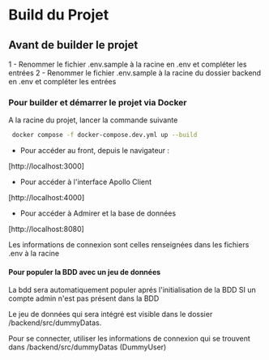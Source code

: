 # Build du Projet

## Avant de builder le projet

1 - Renommer le fichier .env.sample à la racine en .env et compléter les entrées
2 - Renommer le fichier .env.sample à la racine du dossier backend en .env et compléter les entrées

### Pour builder et démarrer le projet via Docker

A la racine du projet, lancer la commande suivante

```bash
 docker compose -f docker-compose.dev.yml up --build
```

- Pour accéder au front, depuis le navigateur :

[http://localhost:3000]

- Pour accéder à l'interface Apollo Client

[http://localhost:4000]

- Pour accéder à Admirer et la base de données

[http://localhost:8080]

Les informations de connexion sont celles renseignées dans les fichiers .env à la racine

#### Pour populer la BDD avec un jeu de données

La bdd sera automatiquement populer aprés l'initialisation de la BDD SI un compte admin n'est pas présent dans la BDD

Le jeu de données qui sera intégré est visible dans le dossier /backend/src/dummyDatas.

Pour se connecter, utiliser les informations de connexion qui se trouvent dans /backend/src/dummyDatas (DummyUser)
